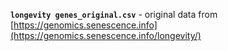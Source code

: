 **<code>longevity genes_original.csv</code>** - original data from [https://genomics.senescence.info](https://genomics.senescence.info/longevity/)